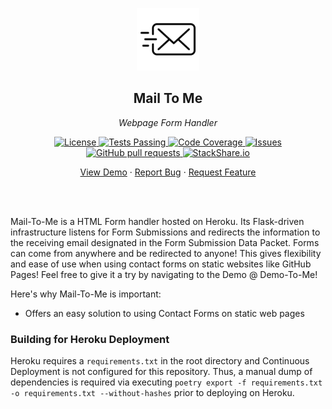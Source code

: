 <!-- header -->
<div align="center">
    <p>
    <!-- Header -->
        <img width="100px" src="/static/Images/readme_logo.png"  alt="mail-to-me" />
        <h2>Mail To Me</h2>
        <p><i>Webpage Form Handler</i></p>
    </p>
    <p>
    <!-- Shields -->
        <a href="https://github.com/armck-hub/mail-to-me/LICENSE">
            <img alt="License" src="https://img.shields.io/github/license/armck-hub/mail-to-me.svg" />
        </a>
        <a href="https://github.com/armck-hub/mail-to-me/actions">
            <img alt="Tests Passing" src="https://github.com/armck-hub/mail-to-me/workflows/CI/badge.svg" />
        </a>
        <a href="https://codecov.io/gh/armck-hub/mail-to-me">
            <img alt="Code Coverage" src="https://codecov.io/gh/armck-hub/mail-to-me/branch/master/graph/badge.svg" />
        </a>
        <a href="https://github.com/armck-hub/mail-to-me/issues">
            <img alt="Issues" src="https://img.shields.io/github/issues/armck-hub/mail-to-me" />
        </a>
        <a href="https://github.com/armck-hub/mail-to-me/pulls">
            <img alt="GitHub pull requests" src="https://img.shields.io/github/issues-pr/armck-hub/mail-to-me" />
        </a>
        <a href="https://stackshare.io/armck-hub/mail-to-me">
            <img alt="StackShare.io" src="http://img.shields.io/badge/tech-stack-0690fa.svg?label=StackShare.io">
        </a>
    </p>
    <p>
    <!-- Links -->
        <a href="https://armck-hub.github.io/demo-to-me/">View Demo</a>
        ·
        <a href="https://github.com/armck-hub/mail-to-me/issues/new/choose">Report Bug</a>
        ·
        <a href="https://github.com/armck-hub/mail-to-me/issues/new/choose">Request Feature</a>
    </p>
</div>
<br>
<br>

<!-- Description -->
Mail-To-Me is a HTML Form handler hosted on Heroku. Its Flask-driven infrastructure listens for Form Submissions and redirects the information to the receiving email designated in the Form Submission Data Packet. Forms can come from anywhere and be redirected to anyone! This gives flexibility and ease of use when using contact forms on static websites like GitHub Pages! Feel free to give it a try by navigating to the Demo @ Demo-To-Me!

Here's why Mail-To-Me is important:
* Offers an easy solution to using Contact Forms on static web pages


### Building for Heroku Deployment
Heroku requires a `requirements.txt` in the root directory and Continuous Deployment is not configured for this repository. Thus, a manual dump of dependencies is required via executing `poetry export -f requirements.txt -o requirements.txt --without-hashes` prior to deploying on Heroku.